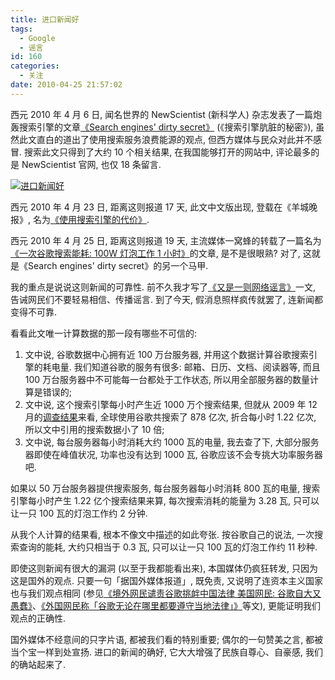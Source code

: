 ```yaml
---
title: 进口新闻好
tags:
  - Google
  - 谣言
id: 160
categories:
  - 关注
date: 2010-04-25 21:57:02
---
```


西元 2010 年 4 月 6 日, 闻名世界的 NewScientist (新科学人) 杂志发表了一篇炮轰搜索引擎的文章[《Search engines' dirty secret》](http://www.newscientist.com/article/mg20627546.700-search-engines-dirty-secret.html) (《搜索引擎肮脏的秘密》), 虽然此文直白的道出了使用搜索服务浪费能源的观点, 但西方媒体与民众对此并不感冒. 搜索此文只得到了大约 10 个相关结果, 在我国能够打开的网站中, 评论最多的是 NewScientist 官网, 也仅 18 条留言.

[![进口新闻好](//img.beamnote.com/2010/search-engines-dirty-secret-is-a-joke.jpg)](//img.beamnote.com/2010/search-engines-dirty-secret-is-a-joke.jpg)<!-- more -->

西元 2010 年 4 月 23 日, 距离这则报道 17 天, 此文中文版出现, 登载在《羊城晚报》, 名为[《使用搜索引擎的代价》](http://www.ycwb.com/epaper/ycwb/html/2010-04/23/content_807667.htm).

西元 2010 年 4 月 25 日, 距离这则报道 19 天, 主流媒体一窝蜂的转载了一篇名为[《一次谷歌搜索能耗: 100W 灯泡工作 1 小时》](http://tech.163.com/10/0425/08/653QDPLE000915BF.html)的文章, 是不是很眼熟? 对了, 这就是《Search engines' dirty secret》的另一个马甲.

我的重点是说说这则新闻的可靠性. 前不久我才写了[《又是一则网络谣言》](http://raychow.info/2010/rumors.html)一文, 告诫网民们不要轻易相信、传播谣言. 到了今天, 假消息照样疯传就罢了, 连新闻都变得不可靠.

看看此文唯一计算数据的那一段有哪些不可信的:

1. 文中说, 谷歌数据中心拥有近 100 万台服务器, 并用这个数据计算谷歌搜索引擎的耗电量. 我们知道谷歌的服务有很多: 邮箱、日历、文档、阅读器等, 而且 100 万台服务器中不可能每一台都处于工作状态, 所以用全部服务器的数量计算是错误的;
2. 文中说, 这个搜索引擎每小时产生近 1000 万个搜索结果, 但就从 2009 年 12 月的[调查结果](http://tech.163.com/10/0124/08/5TPETIR0000915BF.html)来看, 全球使用谷歌共搜索了 878 亿次, 折合每小时 1.22 亿次, 所以文中引用的搜索数据小了 10 倍;
3. 文中说, 每台服务器每小时消耗大约 1000 瓦的电量, 我去查了下, 大部分服务器即使在峰值状况, 功率也没有达到 1000 瓦, 谷歌应该不会专挑大功率服务器吧.

如果以 50 万台服务器提供搜索服务, 每台服务器每小时消耗 800 瓦的电量, 搜索引擎每小时产生 1.22 亿个搜索结果来算, 每次搜索消耗的能量为 3.28 瓦, 只可以让一只 100 瓦的灯泡工作约 2 分钟.

从我个人计算的结果看, 根本不像文中描述的如此夸张. 按谷歌自己的说法, 一次搜索查询的能耗, 大约只相当于 0.3 瓦, 只可以让一只 100 瓦的灯泡工作约 11 秒种.

即使这则新闻有很大的漏洞 (以至于我都能看出来), 本国媒体仍疯狂转发, 只因为这是国外的观点. 只要一句「据国外媒体报道」, 既免责, 又说明了连资本主义国家也与我们观点相同 (参见[《境外网民谴责谷歌挑衅中国法律 美国网民: 谷歌自大又愚蠢》](http://world.people.com.cn/GB/57506/11205902.html)、[《外国网民称「谷歌无论在哪里都要遵守当地法律」》](http://news.sina.com.cn/o/2010-03-23/132119923577.shtml)等文), 更能证明我们观点的正确性.

国外媒体不经意间的只字片语, 都被我们看的特别重要; 偶尔的一句赞美之言, 都被当个宝一样到处宣扬. 进口的新闻的确好, 它大大增强了民族自尊心、自豪感, 我们的确站起来了.
